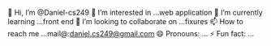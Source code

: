 👋 Hi, I’m @Daniel-cs249
👀 I’m interested in ...web application
🌱 I’m currently learning ...front end
💞️ I’m looking to collaborate on ...fixures
📫 How to reach me ...mail@:daniel.cs249@gmail.com
😄 Pronouns: ...
⚡ Fun fact: ...
